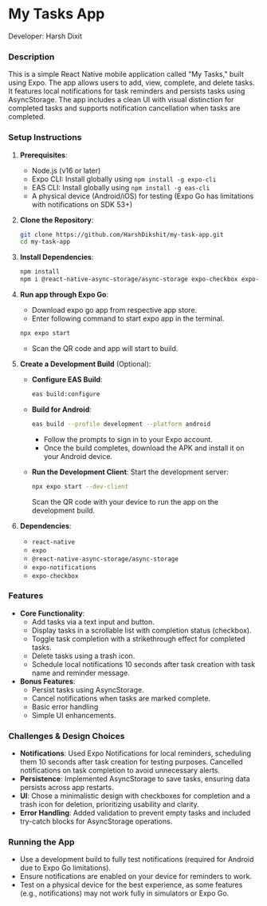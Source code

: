 # My Tasks App

Developer: Harsh Dixit

### Description

This is a simple React Native mobile application called "My Tasks," built using Expo. The app allows users to add, view, complete, and delete tasks. It features local notifications for task reminders and persists tasks using AsyncStorage. The app includes a clean UI with visual distinction for completed tasks and supports notification cancellation when tasks are completed.

### Setup Instructions

1. **Prerequisites**:

   - Node.js (v16 or later)
   - Expo CLI: Install globally using `npm install -g expo-cli`
   - EAS CLI: Install globally using `npm install -g eas-cli`
   - A physical device (Android/iOS) for testing (Expo Go has limitations with notifications on SDK 53+)

2. **Clone the Repository**:

   ```bash
   git clone https://github.com/HarshDikshit/my-task-app.git
   cd my-task-app
   ```

3. **Install Dependencies**:

   ```bash
   npm install
   npm i @react-native-async-storage/async-storage expo-checkbox expo-notifications expo-dev-client
   ```

4. **Run app through Expo Go**:
    - Download expo go app from respective app store.
    - Enter following command to start expo app in the terminal.

    ```bash
    npx expo start
    ```

    - Scan the QR code and app will start to build.

5. **Create a Development Build** (Optional):

   - **Configure EAS Build**:

     ```bash
     eas build:configure
     ```

   - **Build for Android**:

     ```bash
     eas build --profile development --platform android
     ```

     - Follow the prompts to sign in to your Expo account.
     - Once the build completes, download the APK and install it on your Android device.

   - **Run the Development Client**: Start the development server:

     ```bash
     npx expo start --dev-client
     ```

     Scan the QR code with your device to run the app on the development build.

5. **Dependencies**:

   - `react-native`
   - `expo`
   - `@react-native-async-storage/async-storage`
   - `expo-notifications`
   - `expo-checkbox`

### Features

- **Core Functionality**:
  - Add tasks via a text input and button.
  - Display tasks in a scrollable list with completion status (checkbox).
  - Toggle task completion with a strikethrough effect for completed tasks.
  - Delete tasks using a trash icon.
  - Schedule local notifications 10 seconds after task creation with task name and reminder message.
- **Bonus Features**:
  - Persist tasks using AsyncStorage.
  - Cancel notifications when tasks are marked complete.
  - Basic error handling
  - Simple UI enhancements.

### Challenges & Design Choices

- **Notifications**: Used Expo Notifications for local reminders, scheduling them 10 seconds after task creation for testing purposes. Cancelled notifications on task completion to avoid unnecessary alerts.
- **Persistence**: Implemented AsyncStorage to save tasks, ensuring data persists across app restarts.
- **UI**: Chose a minimalistic design with checkboxes for completion and a trash icon for deletion, prioritizing usability and clarity.
- **Error Handling**: Added validation to prevent empty tasks and included try-catch blocks for AsyncStorage operations.

### Running the App

- Use a development build to fully test notifications (required for Android due to Expo Go limitations).
- Ensure notifications are enabled on your device for reminders to work.
- Test on a physical device for the best experience, as some features (e.g., notifications) may not work fully in simulators or Expo Go.